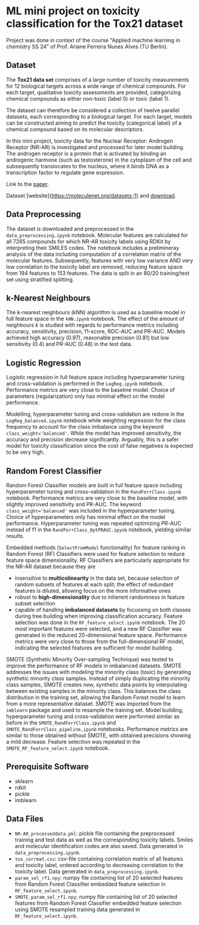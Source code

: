 # ML mini project on toxicity classification for the Tox21 dataset

Project was done in context of the course "Applied machine learning in chemistry SS 24" of Prof. Ariane Ferreira Nunes Alves (TU Berlin).

## Dataset

The **Tox21 data set** comprises of a large number of toxicity measurements for 12 biological targets across a wide range of chemical compounds. For each target, qualitative toxicity assessments are provided, categorizing chemical compounds as either non-toxic (label 0) or toxic (label 1).

The dataset can therefore be considered a collection of twelve parallel datasets, each corresponding to a biological target. For each target, models can be constructed aiming to predict the toxicity (categorical label) of a chemical compound based on its molecular descriptors.

In this mini project, toxicity data for the Nuclear Receptor: Androgen Receptor (NR-AR) is investigated and processed for later model building. The androgen receptor is a protein that is activated by binding an androgenic harmone (such as testosterone) in the cytoplasm of the cell and subsequently translocates to the nucleus, where it binds DNA as a transcription factor to regulate gene expression. 

Link to the [paper](https://pubs.rsc.org/en/content/articlehtml/2018/sc/c7sc02664a).

Dataset [website]{https://moleculenet.org/datasets-1} and [download](https://deepchemdata.s3-us-west-1.amazonaws.com/datasets/tox21.csv.gz).


## Data Preprocessing

The dataset is downloaded and preprocessed in the `data_preprocessing.ipynb` notebook. Molecular features are calculated for all 7265 compounds for which NR-AR toxicity labels using RDKit by interpreting their SMILES codes. The notebook includes a prelimineray analysis of the data including computation of a correlation matrix of the molecular features. Subsequently, features with very low variance AND very low correlation to the toxicity label are removed, reducing feature space from 194 features to 153 features. The data is split in an 80/20 training/test set using stratified splitting.

## k-Nearest Neighbours

The k-nearest neighbours (kNN) algorithm is used as a baseline model in full feature space in the `kNN.ipynb` notebook. The effect of the amount of neighbours $k$ is studied with regards to performance metrics including accuracy, sensitivity, precision, f1-score, ROC-AUC and PR-AUC. Models achieved high accuracy (0.97), reasonable precision (0.81) but low sensitivity (0.4) and PR-AUC (0.48) in the test data.

## Logistic Regression

Logistic regression in full feature space including hyperparameter tuning and cross-validation is performed in the `LogReg.ipynb` notebook. Performance metrics are very close to the baseline model. Choice of parameters (regularization) only has minimal effect on the model performance.

Modelling, hyperparameter tuning and cross-validation are redone in the `LogReg_balanced.ipynb` notebook while weighting regression for the class frequency to account for the class imbalance using the keyword `class_weight='balanced'`. While the model has improved sensitivity, the accuracy and precision decrease significantly. Arguably, this is a safer model for toxicity classification since the cost of false negatives is expected to be very high.

## Random Forest Classifier

Random Forest Classifier models are built in full feature space including hyperparameter tuning and cross-validation in the `RandForrClass.ipynb` notebook. Performance metrics are very close to the baseline model, with slightly improved sensitivity and PR-AUC. The keyword `class_weight='balanced'` was included in the hyperparameter tuning. Choice of hyperparameters only has minimal effect on the model performance. Hyperparameter tuning was repeated optimizing PR-AUC instead of f1 in the `RandForrClass_OptPRAUC.ipynb` notebook, yielding similar results.

Embedded methods (`SelectFromModel` functionality) for feature ranking in Random Forest (RF) Classifiers were used for feature selection to reduce feature space dimensionality. 
RF Classifiers are particularly appropriate for the NR-AR dataset because they are
- insensitive to **multicolinearity** in the data set, because selection of random subsets of features at each split; the effect of redundant features is diluted, allowing focus on the more informative ones
- robust to **high-dimensionality** due to inherent randomness in feature subset selection
- capable of handling **imbalanced datasets** by focussing on both classes during tree building when improving classification accuracy.
Feature selection was done in the `RF_feature_select.ipynb` notebook. The 20 most important features were selected, and a new RF Classifier was generated in the reduced 20-dimensional feature space. Performance metrics were very close to those from the full-dimensional RF model, indicating the selected features are sufficient for model building.

SMOTE (Synthetic Minority Over-sampling Technique) was tested to improve the performance of RF models 
in imbalanced datasets. SMOTE addresses the issues with modeling the minority class (toxic) by generating synthetic minority class samples. Instead of simply duplicating the minority class samples, SMOTE creates new, synthetic data points by interpolating between existing samples in the minority class. This balances the class distribution in the training set, allowing the Random Forest model to learn from a more representative dataset. SMOTE was imported from the `imblearn` package and used to resample the training set. Model building, hyperparameter tuning and cross-validation were performed similar as before in the `SMOTE_RandForrClass.ipynb` and `SMOTE_RandForrClass_pipeline,ipynb` notebooks. Performance metrics are similar to those obtained without SMOTE, with obtained precisions showing a mild decrease. Feature selection was repeated in the `SMOTE_RF_feature_select.ipynb` notebook.

## Prerequisite Software 

 - sklearn
 - rdkit
 - pickle
 - imblearn
 

## Data Files

- `NR-AR_processeddata.pkl`: pickle file containing the preprocessed training and test data as well as the corresponding toxicity labels. Smiles and molecular identification codes are also saved. Data generated in `data_preprocessing.ipynb`.
-  `tox_corrmat.csv`: csv-file containing correlation matrix of all features and toxicity label, ordered according to decreasing correlation to the toxicity label. Data generated in `data_preprocessing.ipynb`.
- `param_sel_rf1.npy`: numpy file containing list of 20 selected features from Random Forest Classifier embedded feature selection in `RF_feature_select.ipynb`.
- `SMOTE_param_sel_rf1.npy`: numpy file containing list of 20 selected features from Random Forest Classifier embedded feature selection using SMOTE resampled training data generated in `RF_feature_select.ipynb`.



